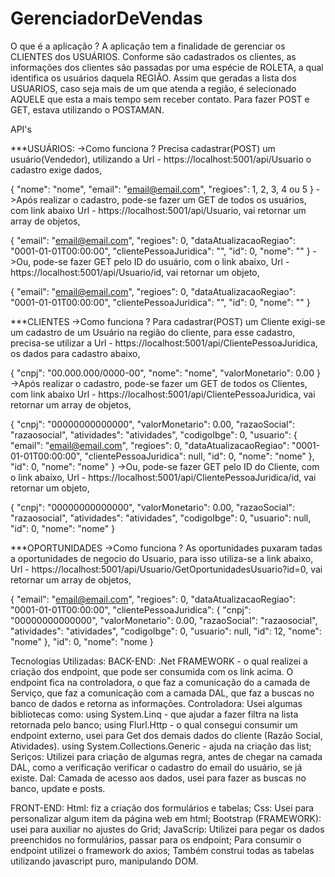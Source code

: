 # GerenciadorDeVendas
O que é a aplicação ? A aplicação tem a finalidade de gerenciar os CLIENTES dos USUÁRIOS. Conforme são cadastrados os clientes, as informações dos clientes são passadas por uma espécie de ROLETA, a qual identifica os usuários daquela REGIÃO. Assim que geradas a lista dos USUARIOS, caso seja mais de um que atenda a região, é selecionado AQUELE que esta a mais tempo sem receber contato.
Para fazer POST e GET, estava utilizando o POSTAMAN.

API's

***USUÁRIOS:
->Como funciona ? Precisa cadastrar(POST) um usuário(Vendedor), utilizando a 
Url - https://localhost:5001/api/Usuario o cadastro exige dados,

{
    "nome": "nome",
    "email": "email@email.com",
    "regioes": 1, 2, 3, 4 ou 5
}
->Após realizar o cadastro, pode-se fazer um GET de todos os usuários, com link abaixo
Url - https://localhost:5001/api/Usuario, vai retornar um array de objetos,

{
     "email": "email@email.com",
     "regioes": 0,
     "dataAtualizacaoRegiao": "0001-01-01T00:00:00",
     "clientePessoaJuridica": "",
     "id": 0,
     "nome": ""
}
->Ou, pode-se fazer GET pelo ID do usuário, com o link abaixo,
Url - https://localhost:5001/api/Usuario/id, vai retornar um objeto,

{
     "email": "email@email.com",
     "regioes": 0,
     "dataAtualizacaoRegiao": "0001-01-01T00:00:00",
     "clientePessoaJuridica": "",
     "id": 0,
     "nome": ""
}

***CLIENTES
->Como funciona ? Para cadastrar(POST) um Cliente exigi-se um cadastro de um Usuário na região do cliente, para esse cadastro, precisa-se utilizar a 
Url - https://localhost:5001/api/ClientePessoaJuridica, os dados para cadastro abaixo,

{
    "cnpj": "00.000.000/0000-00",
    "nome": "nome",
    "valorMonetario": 0.00
}
->Após realizar o cadastro, pode-se fazer um GET de todos os Clientes, com link abaixo
Url - https://localhost:5001/api/ClientePessoaJuridica, vai retornar um array de objetos,

{
        "cnpj": "00000000000000",
        "valorMonetario": 0.00,
        "razaoSocial": "razaosocial",
        "atividades": "atividades",
        "codigoIbge": 0,
        "usuario": {
            "email": "email@email.com",
            "regioes": 0,
            "dataAtualizacaoRegiao": "0001-01-01T00:00:00",
            "clientePessoaJuridica": null,
            "id": 0,
            "nome": "nome"
        },
        "id": 0,
        "nome": "nome"
}
->Ou, pode-se fazer GET pelo ID do Cliente, com o link abaixo,
Url - https://localhost:5001/api/ClientePessoaJuridica/id, vai retornar um objeto,

{
    "cnpj": "00000000000000",
    "valorMonetario": 0.00,
    "razaoSocial": "razaosocial",
    "atividades": "atividades",
    "codigoIbge": 0,
    "usuario": null,
    "id": 0,
    "nome": "nome"
}

***OPORTUNIDADES
->Como funciona ? As oportunidades puxaram tadas a oportunidades de negocio do Usuario, para isso utiliza-se a link abaixo,
Url - https://localhost:5001/api/Usuario/GetOportunidadesUsuario?id=0, vai retornar um array de objetos,

{
        "email": "email@email.com",
        "regioes": 0,
        "dataAtualizacaoRegiao": "0001-01-01T00:00:00",
        "clientePessoaJuridica": {
            "cnpj": "00000000000000",
            "valorMonetario": 0.00,
            "razaoSocial": "razaosocial",
            "atividades": "atividades",
            "codigoIbge": 0,
            "usuario": null,
            "id": 12,
            "nome": "nome"
        },
        "id": 0,
        "nome": "nome
}

Tecnologias Utilizadas:
BACK-END:
.Net FRAMEWORK - o qual realizei a criação dos endpoint, que pode ser consumida com os link acima. O endpoint fica na controladora, o que faz a comunicação do a camada de Serviço, que faz a comunicação com a camada DAL, que faz a buscas no banco de dados e retorna as informações.
Controladora:
Usei algumas bibliotecas como: 
using System.Linq - que ajudar a fazer filtra na lista retornada pelo banco;
using Flurl.Http - o qual consegui consumir um endpoint externo, usei para Get dos demais dados do cliente (Razão Social, Atividades).
using System.Collections.Generic - ajuda na criação das list;
Seriços: Utilizei para criação de algumas regra, antes de chegar na camada DAL, como a verificação verificar o cadastro do email do usuário, se já existe.
Dal: Camada de acesso aos dados, usei para fazer as buscas no banco, update e posts.

FRONT-END:
Html: fiz a criação dos formulários e tabelas;
Css: Usei para personalizar algum item da página web em html;
Bootstrap (FRAMEWORK): usei para auxiliar no ajustes do Grid;
JavaScrip: 
Utilizei para pegar os dados preenchidos no formulários, passar para os endpoint;
Para consumir o endpoint utilizei o framework do axios;
Também construi todas as tabelas utilizando javascript puro, manipulando DOM.


